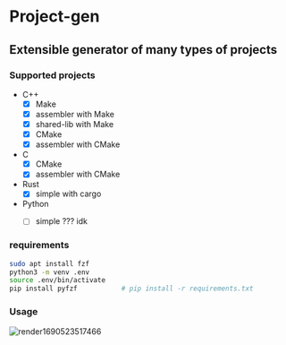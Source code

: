 # Project-gen

## Extensible generator of many types of projects

### Supported projects
- C++
  - [x] Make
  - [x] assembler with Make
  - [x] shared-lib with Make
  - [x] CMake
  - [x] assembler with CMake
- C
  - [x] CMake
  - [x] assembler with CMake
- Rust
  - [X] simple with cargo
- Python
  - [ ] simple ??? idk


### requirements
```bash
sudo apt install fzf
python3 -m venv .env
source .env/bin/activate
pip install pyfzf           # pip install -r requirements.txt
```

### Usage
![render1690523517466](https://github.com/jus7nyan/Project-gen/assets/87938588/0664870b-0210-461d-b68b-8e7ad9b06dd6)
